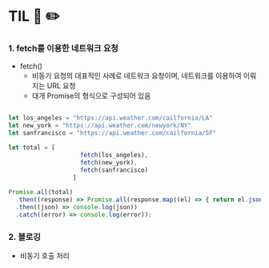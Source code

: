 # TIL 📖 ✏️
     

 ### 1. fetch를 이용한 네트워크 요청

  - fetch()
    * 비동기 요청의 대표적인 사례로 네트워크 요청이며, 네트워크를 이용하여 이뤄지는 URL 요청
    * 대개 Promise의 형식으로 구성되어 있음

  ```js
  
  let los_angeles = "https://api.weather.com/cailfornia/LA"
  let new_york = "https://api.weather.com/newyork/NY"
  let sanfrancisco = "https://api.weather.com/cailfornia/SF"

  let total = [
  				      fetch(los_angeles), 
  				      fetch(new_york), 
  				      fetch(sanfrancisco)
			        ]
              
  Promise.all(total)
    .then((response) => Promise.all(response.map((el) => { return el.json() }))
    .then((json) => console.log(json))
    .catch((error) => console.log(error));

  ```
  
   ### 2. 블로깅
   
  - 비동기 호출 처리
